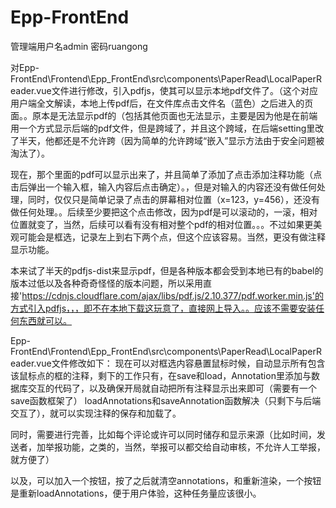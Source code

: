 # Epp-FrontEnd


管理端用户名admin
密码ruangong


对Epp-FrontEnd\Frontend\Epp_FrontEnd\src\components\PaperRead\LocalPaperReader.vue文件进行修改，引入pdfjs，使其可以显示本地pdf文件了。（这个对应用户端全文解读，本地上传pdf后，在文件库点击文件名（蓝色）之后进入的页面。。原本是无法显示pdf的（包括其他页面也无法显示，主要是因为他是在前端用一个方式显示后端的pdf文件，但是跨域了，并且这个跨域，在后端setting里改了半天，他都还是不允许跨（因为简单的允许跨域“嵌入”显示方法由于安全问题被淘汰了）。


现在，那个里面的pdf可以显示出来了，并且简单了添加了点击添加注释功能（点击后弹出一个输入框，输入内容后点击确定）。，但是对输入的内容还没有做任何处理，同时，仅仅只是简单记录了点击的屏幕相对位置（x=123，y=456），还没有做任何处理。。后续至少要把这个点击修改，因为pdf是可以滚动的，一滚，相对位置就变了，当然，后续可以看有没有相对整个pdf的相对位置。。。不过如果更美观可能会是框选，记录左上到右下两个点，但这个应该容易。当然，更没有做注释显示功能。





本来试了半天的pdfjs-dist来显示pdf，但是各种版本都会受到本地已有的babel的版本过低以及各种奇奇怪怪的版本问题，所以采用直接'https://cdnjs.cloudflare.com/ajax/libs/pdf.js/2.10.377/pdf.worker.min.js'的方式引入pdfjs，，，即不在本地下载这玩意了，直接网上导入。。应该不需要安装任何东西就可以。

Epp-FrontEnd\Frontend\Epp_FrontEnd\src\components\PaperRead\LocalPaperReader.vue文件修改如下：
现在可以对框选内容悬置鼠标时候，自动显示所有包含该鼠标点的框的注释，剩下的工作只有，在save和load，Annotation里添加与数据库交互的代码了，以及确保开局就自动把所有注释显示出来即可（需要有一个save函数框架了）
loadAnnotations和saveAnnotation函数解决（只剩下与后端交互了），就可以实现注释的保存和加载了。

同时，需要进行完善，比如每个评论或许可以同时储存和显示来源（比如时间，发送者，加举报功能，之类的，当然，举报可以都交给自动审核，不允许人工举报，就方便了）

以及，可以加入一个按钮，按了之后就清空annotations，和重新渲染，一个按钮是重新loadAnnotations，便于用户体验，这种任务量应该很小。

<!-- npm install --save pdfjs-dist/legacy/build/pdf -->


<!-- npm install pdfjs-dist -->
<!-- npm install --save-dev @babel/plugin-proposal-private-methods @babel/plugin-proposal-private-property-in-object -->

<!-- npm install pdfjs-dist@2.10.377

npm update babel-loader @babel/core @babel/plugin-proposal-optional-chaining
npm install @babel/plugin-proposal-optional-chaining --save-dev



npm uninstall babel-core --save-dev
npm install --save-dev @babel/core@latest @babel/cli@latest @babel/plugin-proposal-class-properties@latest @babel/preset-env@latest
npm install --save-dev babel-loader@latest
npm install --save-dev vue-loader@latest -->
